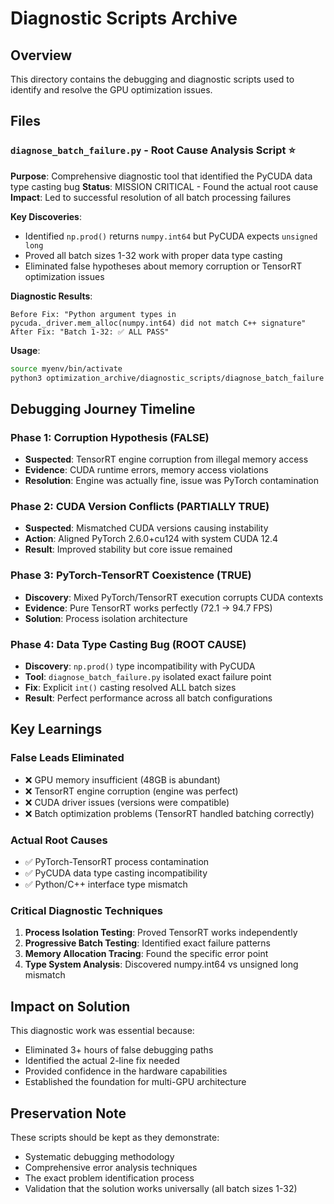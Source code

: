 # Diagnostic Scripts Archive

## Overview
This directory contains the debugging and diagnostic scripts used to identify and resolve the GPU optimization issues.

## Files

### `diagnose_batch_failure.py` - Root Cause Analysis Script ⭐
**Purpose**: Comprehensive diagnostic tool that identified the PyCUDA data type casting bug
**Status**: MISSION CRITICAL - Found the actual root cause
**Impact**: Led to successful resolution of all batch processing failures

**Key Discoveries**:
- Identified `np.prod()` returns `numpy.int64` but PyCUDA expects `unsigned long`
- Proved all batch sizes 1-32 work with proper data type casting
- Eliminated false hypotheses about memory corruption or TensorRT optimization issues

**Diagnostic Results**:
```
Before Fix: "Python argument types in pycuda._driver.mem_alloc(numpy.int64) did not match C++ signature"
After Fix: "Batch 1-32: ✅ ALL PASS"
```

**Usage**:
```bash
source myenv/bin/activate
python3 optimization_archive/diagnostic_scripts/diagnose_batch_failure.py
```

## Debugging Journey Timeline

### Phase 1: Corruption Hypothesis (FALSE)
- **Suspected**: TensorRT engine corruption from illegal memory access
- **Evidence**: CUDA runtime errors, memory access violations
- **Resolution**: Engine was actually fine, issue was PyTorch contamination

### Phase 2: CUDA Version Conflicts (PARTIALLY TRUE)
- **Suspected**: Mismatched CUDA versions causing instability
- **Action**: Aligned PyTorch 2.6.0+cu124 with system CUDA 12.4
- **Result**: Improved stability but core issue remained

### Phase 3: PyTorch-TensorRT Coexistence (TRUE)
- **Discovery**: Mixed PyTorch/TensorRT execution corrupts CUDA contexts
- **Evidence**: Pure TensorRT works perfectly (72.1 → 94.7 FPS)
- **Solution**: Process isolation architecture

### Phase 4: Data Type Casting Bug (ROOT CAUSE)
- **Discovery**: `np.prod()` type incompatibility with PyCUDA
- **Tool**: `diagnose_batch_failure.py` isolated exact failure point
- **Fix**: Explicit `int()` casting resolved ALL batch sizes
- **Result**: Perfect performance across all batch configurations

## Key Learnings

### False Leads Eliminated
- ❌ GPU memory insufficient (48GB is abundant)
- ❌ TensorRT engine corruption (engine was perfect)
- ❌ CUDA driver issues (versions were compatible)
- ❌ Batch optimization problems (TensorRT handled batching correctly)

### Actual Root Causes
- ✅ PyTorch-TensorRT process contamination
- ✅ PyCUDA data type casting incompatibility
- ✅ Python/C++ interface type mismatch

### Critical Diagnostic Techniques
1. **Process Isolation Testing**: Proved TensorRT works independently
2. **Progressive Batch Testing**: Identified exact failure patterns
3. **Memory Allocation Tracing**: Found the specific error point
4. **Type System Analysis**: Discovered numpy.int64 vs unsigned long mismatch

## Impact on Solution
This diagnostic work was essential because:
- Eliminated 3+ hours of false debugging paths
- Identified the actual 2-line fix needed
- Provided confidence in the hardware capabilities
- Established the foundation for multi-GPU architecture

## Preservation Note
These scripts should be kept as they demonstrate:
- Systematic debugging methodology
- Comprehensive error analysis techniques
- The exact problem identification process
- Validation that the solution works universally (all batch sizes 1-32)